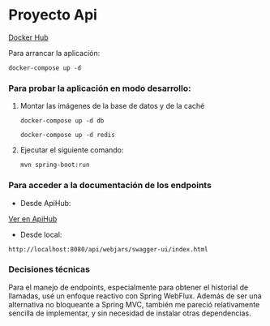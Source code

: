 # Proyecto Api

[Docker Hub](https://hub.docker.com/repository/docker/criselayala98/api/general)

Para arrancar la aplicación:     


`docker-compose up -d`


### Para probar la aplicación en modo desarrollo:

1. Montar las imágenes de la base de datos y de la caché

   `docker-compose up -d db`

   `docker-compose up -d redis`
    
2. Ejecutar el siguiente comando:

   `mvn spring-boot:run`

### Para acceder a la documentación de los endpoints

- Desde ApiHub:

[Ver en ApiHub](https://app.swaggerhub.com/apis/Criselayala/ApiDoc/1.0#/servers)

- Desde local:

`http://localhost:8080/api/webjars/swagger-ui/index.html`


### Decisiones técnicas

Para el manejo de endpoints, especialmente para obtener el historial de llamadas, usé un enfoque reactivo con Spring WebFlux.
Además de ser una alternativa no bloqueante a Spring MVC, también me pareció relativamente sencilla de implementar, y sin necesidad de instalar otras dependencias.
    